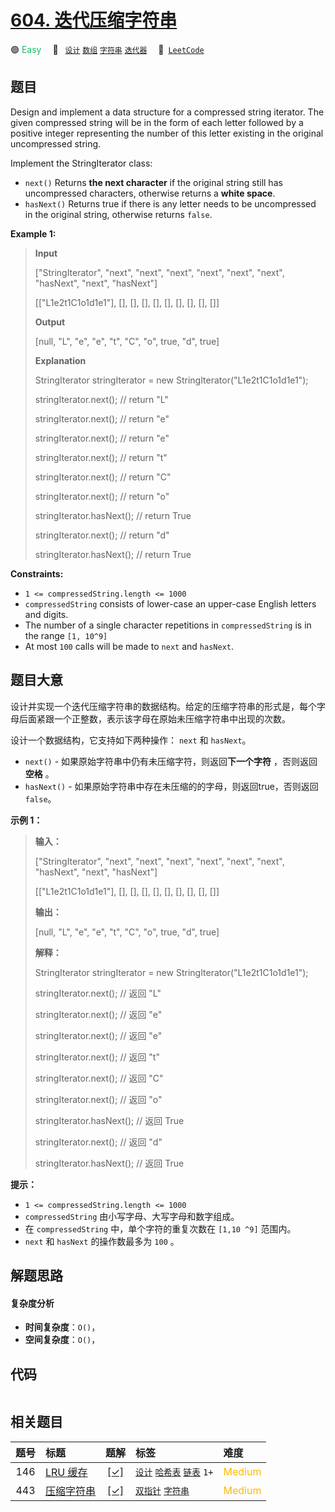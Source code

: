 # [604. 迭代压缩字符串](https://leetcode.com/problems/design-compressed-string-iterator)

🟢 <font color=#15bd66>Easy</font>&emsp; 🔖&ensp; [`设计`](/tag/design.md) [`数组`](/tag/array.md) [`字符串`](/tag/string.md) [`迭代器`](/tag/iterator.md)&emsp; 🔗&ensp;[`LeetCode`](https://leetcode.com/problems/design-compressed-string-iterator)

## 题目

Design and implement a data structure for a compressed string iterator. The
given compressed string will be in the form of each letter followed by a
positive integer representing the number of this letter existing in the
original uncompressed string.

Implement the StringIterator class:

  * `next()` Returns **the next character** if the original string still has uncompressed characters, otherwise returns a **white space**.
  * `hasNext()` Returns true if there is any letter needs to be uncompressed in the original string, otherwise returns `false`.



**Example 1:**

> 
> 
> 
> 
> 
> **Input**
> 
> ["StringIterator", "next", "next", "next", "next", "next", "next", "hasNext", "next", "hasNext"]
> 
> [["L1e2t1C1o1d1e1"], [], [], [], [], [], [], [], [], []]
> 
> **Output**
> 
> [null, "L", "e", "e", "t", "C", "o", true, "d", true]
> 
> 
> 
> **Explanation**
> 
> StringIterator stringIterator = new StringIterator("L1e2t1C1o1d1e1");
> 
> stringIterator.next(); // return "L"
> 
> stringIterator.next(); // return "e"
> 
> stringIterator.next(); // return "e"
> 
> stringIterator.next(); // return "t"
> 
> stringIterator.next(); // return "C"
> 
> stringIterator.next(); // return "o"
> 
> stringIterator.hasNext(); // return True
> 
> stringIterator.next(); // return "d"
> 
> stringIterator.hasNext(); // return True

**Constraints:**

  * `1 <= compressedString.length <= 1000`
  * `compressedString` consists of lower-case an upper-case English letters and digits.
  * The number of a single character repetitions in `compressedString` is in the range `[1, 10^9]`
  * At most `100` calls will be made to `next` and `hasNext`.


## 题目大意

设计并实现一个迭代压缩字符串的数据结构。给定的压缩字符串的形式是，每个字母后面紧跟一个正整数，表示该字母在原始未压缩字符串中出现的次数。

设计一个数据结构，它支持如下两种操作： `next` 和 `hasNext`。

  * `next()` \- 如果原始字符串中仍有未压缩字符，则返回**下一个字符** ，否则返回**空格** 。
  * `hasNext()` \- 如果原始字符串中存在未压缩的的字母，则返回true，否则返回`false`。



**示例 1：**

> 
> 
> 
> 
> 
> **输入：**
> 
> ["StringIterator", "next", "next", "next", "next", "next", "next", "hasNext", "next", "hasNext"]
> 
> [["L1e2t1C1o1d1e1"], [], [], [], [], [], [], [], [], []]
> 
> **输出：**
> 
> [null, "L", "e", "e", "t", "C", "o", true, "d", true]
> 
> 
> 
> **解释：**
> 
> StringIterator stringIterator = new StringIterator("L1e2t1C1o1d1e1");
> 
> stringIterator.next(); // 返回 "L"
> 
> stringIterator.next(); // 返回 "e"
> 
> stringIterator.next(); // 返回 "e"
> 
> stringIterator.next(); // 返回 "t"
> 
> stringIterator.next(); // 返回 "C"
> 
> stringIterator.next(); // 返回 "o"
> 
> stringIterator.hasNext(); // 返回 True
> 
> stringIterator.next(); // 返回 "d"
> 
> stringIterator.hasNext(); // 返回 True



**提示：**

  * `1 <= compressedString.length <= 1000`
  * `compressedString` 由小写字母、大写字母和数字组成。
  * 在 `compressedString` 中，单个字符的重复次数在 `[1,10 ^9]` 范围内。
  * `next` 和 `hasNext` 的操作数最多为 `100` 。


## 解题思路

#### 复杂度分析

- **时间复杂度**：`O()`，
- **空间复杂度**：`O()`，

## 代码

```javascript

```

## 相关题目

<!-- prettier-ignore -->
| 题号 | 标题 | 题解 | 标签 | 难度 |
| :------: | :------ | :------: | :------ | :------ |
| 146 | [LRU 缓存](https://leetcode.com/problems/lru-cache) | [[✓]](/problem/0146.md) |  [`设计`](/tag/design.md) [`哈希表`](/tag/hash-table.md) [`链表`](/tag/linked-list.md) `1+` | <font color=#ffb800>Medium</font> |
| 443 | [压缩字符串](https://leetcode.com/problems/string-compression) | [[✓]](/problem/0443.md) |  [`双指针`](/tag/two-pointers.md) [`字符串`](/tag/string.md) | <font color=#ffb800>Medium</font> |